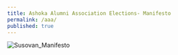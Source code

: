 ```yaml
---
title: Ashoka Alumni Association Elections- Manifesto 
permalink: /aaa/
published: true
---
```


![Susovan_Manifesto]({{site.baseurl}}/images/AAA_manifesto_1.png)


